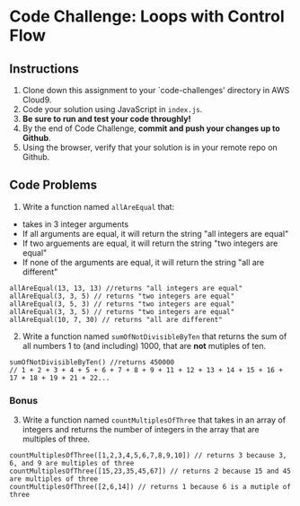# Code Challenge: Loops with Control Flow

## Instructions

1. Clone down this assignment to your `code-challenges' directory in AWS Cloud9.  
2. Code your solution using JavaScript in `index.js`. 
3. **Be sure to run and test your code throughly!**
4. By the end of Code Challenge, **commit and push your changes up to Github**.
5. Using the browser, verify that your solution is in your remote repo on Github.

## Code Problems

1. Write a function named `allAreEqual` that:
  - takes in 3 integer arguments
  - If all arguments are equal, it will return the string "all integers are equal"
  - If two arguements are equal, it will return the string "two integers are equal"
  - If none of the arguments are equal, it will return the string "all are different"
```
allAreEqual(13, 13, 13) //returns "all integers are equal"
allAreEqual(3, 3, 5) // returns "two integers are equal"
allAreEqual(3, 5, 3) // returns "two integers are equal"
allAreEqual(3, 3, 5) // returns "two integers are equal"
allAreEqual(10, 7, 30) // returns "all are different"
```

2. Write a function named `sumOfNotDivisibleByTen` that returns the sum of all numbers 1 to (and including) 1000, that are **not**  mutiples of ten.
```
sumOfNotDivisibleByTen() //returns 450000
// 1 + 2 + 3 + 4 + 5 + 6 + 7 + 8 + 9 + 11 + 12 + 13 + 14 + 15 + 16 + 17 + 18 + 19 + 21 + 22...
```


### Bonus 
3. Write a function named `countMultiplesOfThree` that takes in an array of integers and returns the number of integers in the array that are multiples of three. 
```
countMultiplesOfThree([1,2,3,4,5,6,7,8,9,10]) // returns 3 because 3, 6, and 9 are multiples of three
countMultiplesOfThree([15,23,35,45,67]) // returns 2 because 15 and 45 are multiples of three
countMultiplesOfThree([2,6,14]) // returns 1 because 6 is a mutiple of three
```
